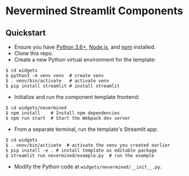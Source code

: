 # Nevermined Streamlit Components

## Quickstart

* Ensure you have [Python 3.6+](https://www.python.org/downloads/), [Node.js](https://nodejs.org), and [npm](https://docs.npmjs.com/downloading-and-installing-node-js-and-npm) installed.
* Clone this repo.
* Create a new Python virtual environment for the template:
```
$ cd widgets
$ python3 -m venv venv  # create venv
$ . venv/bin/activate   # activate venv
$ pip install streamlit # install streamlit
```
* Initialize and run the component template frontend:
```
$ cd widgets/nevermined
$ npm install    # Install npm dependencies
$ npm run start  # Start the Webpack dev server
```
* From a separate terminal, run the template's Streamlit app:
```
$ cd widgets
$ . venv/bin/activate  # activate the venv you created earlier
$ pip install -e . # install template as editable package
$ streamlit run nevermined/example.py  # run the example
```
* Modify the Python code at `widgets/nevermined/__init__.py`.
